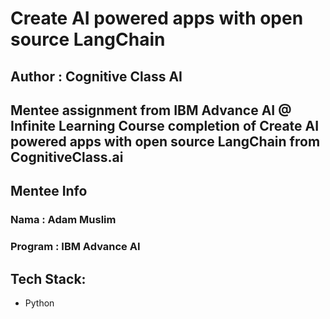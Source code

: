 # Create AI powered apps with open source LangChain
## Author : Cognitive Class AI

Mentee assignment from IBM Advance AI @ Infinite Learning
Course completion of Create AI powered apps with open source LangChain from CognitiveClass.ai
---

## Mentee Info
### Nama : Adam Muslim
### Program : IBM Advance AI

## Tech Stack:
- Python
